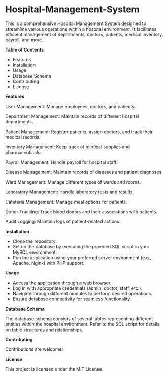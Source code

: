# Hospital-Management-System

This is a comprehensive Hospital Management System designed to streamline various operations within a hospital environment. It facilitates efficient management of departments, doctors, patients, medical inventory, payroll, and more.

**Table of Contents**
- Features
- Installation
- Usage
- Database Schema
- Contributing
- License

**Features**

User Management: Manage employees, doctors, and patients.

Department Management: Maintain records of different hospital departments.

Patient Management: Register patients, assign doctors, and track their medical records.

Inventory Management: Keep track of medical supplies and pharmaceuticals.

Payroll Management: Handle payroll for hospital staff.

Disease Management: Maintain records of diseases and patient diagnoses.

Ward Management: Manage different types of wards and rooms.

Laboratory Management: Handle laboratory tests and results.

Cafeteria Management: Manage meal options for patients.

Donor Tracking: Track blood donors and their associations with patients.

Audit Logging: Maintain logs of patient-related actions.


**Installation**
- Clone the repository:
- Set up the database by executing the provided SQL script in your MySQL environment.
- Run the application using your preferred server environment (e.g., Apache, Nginx) with PHP support.

**Usage**
- Access the application through a web browser.
- Log in with appropriate credentials (admin, doctor, staff, etc.).
- Navigate through different modules to perform desired operations.
- Ensure database connectivity for seamless functionality.


**Database Schema**

The database schema consists of several tables representing different entities within the hospital environment. Refer to the SQL script for details on table structures and relationships.


**Contributing**

Contributions are welcome!


**License**

This project is licensed under the MIT License.
